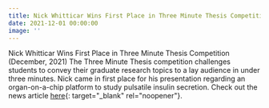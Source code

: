 ```yaml
---
title: Nick Whitticar Wins First Place in Three Minute Thesis Competition
date: 2021-12-01 00:00:00
image: ''
---
```

Nick Whitticar Wins First Place in Three Minute Thesis Competition (December, 2021) The Three Minute Thesis competition challenges students to convey their graduate research topics to a lay audience in under three minutes. Nick came in first place for his presentation regarding an organ-on-a-chip platform to study pulsatile insulin secretion. Check out the news article&nbsp;[here](https://www.ohio.edu/news/2022/01/five-students-win-awards-three-minute-thesis-competition){: target="_blank" rel="noopener"}.